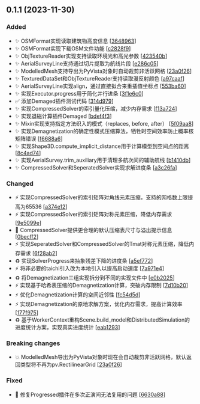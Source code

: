 
## 0.1.1 (2023-11-30)

### Added

- ✨ OSMFormat实现读取建筑物高度信息 [[3648963](https://github.com/MetallyInduced/metalpy/commit/3648963f46e230b8f3f81c1b726d71298e2a5dce)]
- ✨ OSMFormat实现下载OSM文件功能 [[c2828f9](https://github.com/MetallyInduced/metalpy/commit/c2828f922f1bb44a9023c3a07df990878861bf8a)]
- ✨ ObjTextureReader实现支持读取环境光和高光参数 [[423540b](https://github.com/MetallyInduced/metalpy/commit/423540b607db13e2dcec48140b532cb216e44beb)]
- ✨ AerialSurveyLine支持通过切片提取为航线片段 [[e286c05](https://github.com/MetallyInduced/metalpy/commit/e286c05c6ec3abcb14d3d0e4ab85ea2f5a1a08a5)]
- ✨ ModelledMesh支持导出为PyVista对象时自动裁剪非活跃网格 [[23a0f26](https://github.com/MetallyInduced/metalpy/commit/23a0f2627f65db738dc2acc2442b6ac9d9009b0e)]
- ✨ TexturedDataSet和ObjTextureReader支持读取漫反射颜色 [[a97caaf](https://github.com/MetallyInduced/metalpy/commit/a97caaf03d3a50e431dd4760f3721cc65129d333)]
- ✨ AerialSurveyLine实现align，通过直接拟合来重插值坐标点 [[553ba60](https://github.com/MetallyInduced/metalpy/commit/553ba601db68564defb05463f830628cb5c05af0)]
- ✨ 实现Executor.progress用于简化并行进条 [[3f1e6c0](https://github.com/MetallyInduced/metalpy/commit/3f1e6c038f9a02503386bec20140ba5fd5bb4c80)]
- ✅ 添加Demaged插件测试代码 [[314d979](https://github.com/MetallyInduced/metalpy/commit/314d979fd538f499c22007565ff9a2175ae01480)]
- ✨ 实现CompressedSolver的索引量化压缩，减少内存需求 [[f13a724](https://github.com/MetallyInduced/metalpy/commit/f13a724aae883b8b353cff13e03de6de429f5c8c)]
- ✨ 实现退磁计算插件Demaged [[bdef4f3](https://github.com/MetallyInduced/metalpy/commit/bdef4f38dd2645c8b2ecb1e4e0ceebab47629834)]
- ✨ Mixin实现支持指定方法织入的模式（replaces, before, after） [[5f09aa8](https://github.com/MetallyInduced/metalpy/commit/5f09aa891e3a269baa8578112c5425993f24032c)]
- ✨ 实现Demagnetization的确定性模式压缩算法，牺牲时空间效率防止概率核矩阵错误 [[f6688a6](https://github.com/MetallyInduced/metalpy/commit/f6688a6243913ebceb70c02baaf3c527fd9cfd8b)]
- ✨ 实现Shape3D.compute_implicit_distance用于计算模型到空间点的距离 [[8c4ad74](https://github.com/MetallyInduced/metalpy/commit/8c4ad745e78f82693b3d1de17e295861548587f2)]
- ✨ 实现AerialSurvey.trim_auxiliary用于清理多航次间的辅助航线 [[b1410db](https://github.com/MetallyInduced/metalpy/commit/b1410dba12f164b3e29a70923c8be60bec912171)]
- ✨ CompressedSolver和SeperatedSolver实现求解进度条 [[a3c26fa](https://github.com/MetallyInduced/metalpy/commit/a3c26fad83e56db505123e3e0b4de5ffffa3e039)]

### Changed

- ⚡ 实现CompressedSolver的索引矩阵对角线元素压缩，支持的网格数上限提高为65536 [[a374e12](https://github.com/MetallyInduced/metalpy/commit/a374e1278d4bdc73a2a0465f6357ab0baa55f858)]
- ⚡ 实现CompressedSolver的索引矩阵对称元素压缩，降低内存需求 [[9e5099e](https://github.com/MetallyInduced/metalpy/commit/9e5099eba25bd4f860785cc22ac09bc21ac3fb9a)]
- 🚸 CompressedSolver提供更合理的默认压缩表尺寸与溢出提示信息 [[0becff2](https://github.com/MetallyInduced/metalpy/commit/0becff25bcc10695b556935319d3ab8831980c02)]
- ⚡ 实现SeperatedSolver和CompressedSolver的Tmat对称元素压缩，降低内存需求 [[6f28ab2](https://github.com/MetallyInduced/metalpy/commit/6f28ab2ddafb8d94520d9f9ed6c411804e437e09)]
- ♻️ 实现SolverProgress来抽象残差下降的进度条 [[a5ef772](https://github.com/MetallyInduced/metalpy/commit/a5ef772d18ab116ca09d53b8811866eb35797264)]
- ⚡ 将非必要的taichi引入改为本地引入以提高启动速度 [[7a971e4](https://github.com/MetallyInduced/metalpy/commit/7a971e42e3c127fa60e48fe9398f27a0c30c79c9)]
- ♻️ 将Demagnetization三组实现拆分到不同的实现文件中 [[e0b2025](https://github.com/MetallyInduced/metalpy/commit/e0b2025de03cd3846a5698c69b2e1714b43cc6e9)]
- ⚡ 实现基于哈希表压缩的Demagnetization计算，突破内存限制 [[7d10b20](https://github.com/MetallyInduced/metalpy/commit/7d10b203de70d0b60535947cdf50c00f6985475a)]
- ⚡ 优化Demagnetization计算的空间近邻性 [[fc54d5d](https://github.com/MetallyInduced/metalpy/commit/fc54d5d2d4f682b12513e8f0196e2481b1b59420)]
- ⚡ 实现Demagnetization的原地求解方案，优化内存需求，提高计算效率 [[177f975](https://github.com/MetallyInduced/metalpy/commit/177f9758d9a4bbc052d9d555d9962d83b2edf90e)]
- ♻️ 基于WorkerContext重构Scene.build_model和DistributedSimulation的进度统计方案，实现真实进度统计 [[eab1293](https://github.com/MetallyInduced/metalpy/commit/eab1293c7c8649eebae16dfaf1cc60cbb8de7e3d)]

### Breaking changes

- 💥 ModelledMesh导出为PyVista对象时现在会自动裁剪非活跃网格，默认返回类型将不再为pv.RectilinearGrid [[23a0f26](https://github.com/MetallyInduced/metalpy/commit/23a0f2627f65db738dc2acc2442b6ac9d9009b0e)]

### Fixed

- 🐛 修复Progressed插件在多次正演间无法复用的问题 [[6630a88](https://github.com/MetallyInduced/metalpy/commit/6630a884f56bc68715bf7317435b4e2bc43438d6)]


